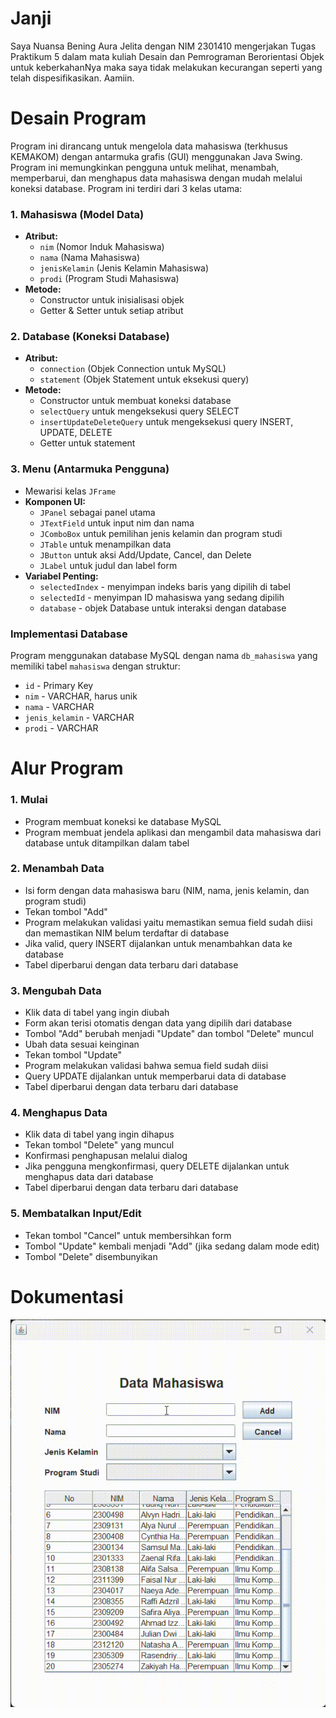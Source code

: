 # Janji
Saya Nuansa Bening Aura Jelita dengan NIM 2301410 mengerjakan Tugas Praktikum 5 dalam mata kuliah Desain dan Pemrograman Berorientasi Objek untuk keberkahanNya maka saya tidak melakukan kecurangan seperti yang telah dispesifikasikan. Aamiin.

# Desain Program
Program ini dirancang untuk mengelola data mahasiswa (terkhusus KEMAKOM) dengan antarmuka grafis (GUI) menggunakan Java Swing. 
Program ini memungkinkan pengguna untuk melihat, menambah, memperbarui, dan menghapus data mahasiswa dengan mudah melalui koneksi database.
Program ini terdiri dari 3 kelas utama:

### 1. Mahasiswa (Model Data)
* **Atribut:**
   * `nim` (Nomor Induk Mahasiswa)
   * `nama` (Nama Mahasiswa)
   * `jenisKelamin` (Jenis Kelamin Mahasiswa)
   * `prodi` (Program Studi Mahasiswa)
* **Metode:**
   * Constructor untuk inisialisasi objek
   * Getter & Setter untuk setiap atribut

### 2. Database (Koneksi Database)
* **Atribut:**
   * `connection` (Objek Connection untuk MySQL)
   * `statement` (Objek Statement untuk eksekusi query)
* **Metode:**
   * Constructor untuk membuat koneksi database
   * `selectQuery` untuk mengeksekusi query SELECT
   * `insertUpdateDeleteQuery` untuk mengeksekusi query INSERT, UPDATE, DELETE
   * Getter untuk statement

### 3. Menu (Antarmuka Pengguna)
* Mewarisi kelas `JFrame`
* **Komponen UI:**
   * `JPanel` sebagai panel utama
   * `JTextField` untuk input nim dan nama
   * `JComboBox` untuk pemilihan jenis kelamin dan program studi
   * `JTable` untuk menampilkan data
   * `JButton` untuk aksi Add/Update, Cancel, dan Delete
   * `JLabel` untuk judul dan label form
* **Variabel Penting:**
   * `selectedIndex` - menyimpan indeks baris yang dipilih di tabel
   * `selectedId` - menyimpan ID mahasiswa yang sedang dipilih
   * `database` - objek Database untuk interaksi dengan database
 
### Implementasi Database
Program menggunakan database MySQL dengan nama `db_mahasiswa` yang memiliki tabel `mahasiswa` dengan struktur:
* `id` - Primary Key
* `nim` - VARCHAR, harus unik
* `nama` - VARCHAR
* `jenis_kelamin` - VARCHAR
* `prodi` - VARCHAR

# Alur Program
### 1. Mulai
* Program membuat koneksi ke database MySQL
* Program membuat jendela aplikasi dan mengambil data mahasiswa dari database untuk ditampilkan dalam tabel

### 2. Menambah Data
* Isi form dengan data mahasiswa baru (NIM, nama, jenis kelamin, dan program studi)
* Tekan tombol "Add"
* Program melakukan validasi yaitu memastikan semua field sudah diisi dan memastikan NIM belum terdaftar di database
* Jika valid, query INSERT dijalankan untuk menambahkan data ke database
* Tabel diperbarui dengan data terbaru dari database

### 3. Mengubah Data
* Klik data di tabel yang ingin diubah
* Form akan terisi otomatis dengan data yang dipilih dari database
* Tombol "Add" berubah menjadi "Update" dan tombol "Delete" muncul
* Ubah data sesuai keinginan
* Tekan tombol "Update"
* Program melakukan validasi bahwa semua field sudah diisi
* Query UPDATE dijalankan untuk memperbarui data di database
* Tabel diperbarui dengan data terbaru dari database

### 4. Menghapus Data
* Klik data di tabel yang ingin dihapus
* Tekan tombol "Delete" yang muncul
* Konfirmasi penghapusan melalui dialog
* Jika pengguna mengkonfirmasi, query DELETE dijalankan untuk menghapus data dari database
* Tabel diperbarui dengan data terbaru dari database

### 5. Membatalkan Input/Edit
* Tekan tombol "Cancel" untuk membersihkan form
* Tombol "Update" kembali menjadi "Add" (jika sedang dalam mode edit)
* Tombol "Delete" disembunyikan

# Dokumentasi
![Deskripsi Gambar](Screenshots/SCREEN-RECORD.gif)

